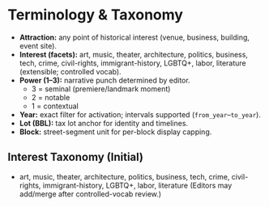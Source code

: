 # Terminology & Taxonomy

- **Attraction:** any point of historical interest (venue, business, building, event site).
- **Interest (facets):** art, music, theater, architecture, politics, business, tech, crime,
  civil-rights, immigrant-history, LGBTQ+, labor, literature (extensible; controlled vocab).
- **Power (1–3):** narrative punch determined by editor.
  - 3 = seminal (premiere/landmark moment)
  - 2 = notable
  - 1 = contextual
- **Year:** exact filter for activation; intervals supported (`from_year`–`to_year`).
- **Lot (BBL):** tax lot anchor for identity and timelines.
- **Block:** street-segment unit for per-block display capping.

## Interest Taxonomy (Initial)
- art, music, theater, architecture, politics, business, tech, crime,
  civil-rights, immigrant-history, LGBTQ+, labor, literature
(Editors may add/merge after controlled-vocab review.)

